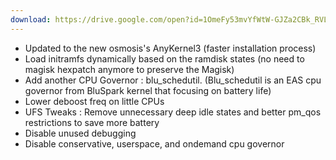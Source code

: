 ```yaml
---
download: https://drive.google.com/open?id=1OmeFy53mvYfWtW-GJZa2CBk_RVLmXLTB
---
```

- Updated to the new osmosis's AnyKernel3 (faster installation process)
- Load initramfs dynamically based on the ramdisk states (no need to magisk hexpatch anymore to preserve the Magisk)
- Add another CPU Governor : blu_schedutil. (Blu_schedutil is an EAS cpu governor from BluSpark kernel that focusing on battery life)
- Lower deboost freq on little CPUs
- UFS Tweaks : Remove unnecessary deep idle states and better pm_qos restrictions to save more battery
- Disable unused debugging
- Disable conservative, userspace, and ondemand cpu governor

